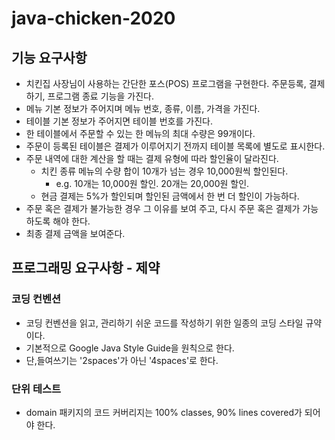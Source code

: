 # java-chicken-2020

## 기능 요구사항

- 치킨집 사장님이 사용하는 간단한 포스(POS) 프로그램을 구현한다.
  주문등록, 결제하기, 프로그램 종료 기능을 가진다.
- 메뉴 기본 정보가 주어지며 메뉴 번호, 종류, 이름, 가격을 가진다.
- 테이블 기본 정보가 주어지면 테이블 번호를 가진다.
- 한 테이블에서 주문할 수 있는 한 메뉴의 최대 수량은 99개이다.
- 주문이 등록된 테이블은 결제가 이루어지기 전까지 테이블 목록에 별도로 표시한다.
- 주문 내역에 대한 계산을 할 때는 결제 유형에 따라 할인율이 달라진다.
    - 치킨 종류 메뉴의 수량 합이 10개가 넘는 경우 10,000원씩 할인된다.
        - e.g. 10개는 10,000원 할인. 20개는 20,000원 할인.
    - 현금 결제는 5%가 할인되며 할인된 금액에서 한 번 더 할인이 가능하다.
- 주문 혹은 결제가 불가능한 경우 그 이유를 보여 주고, 다시 주문 혹은 결제가 가능하도록 해야 한다.
- 최종 결제 금액을 보여준다.

## 프로그래밍 요구사항 - 제약

### 코딩 컨벤션

- 코딩 컨벤션을 읽고, 관리하기 쉬운 코드를 작성하기 위한 일종의 코딩 스타일 규약이다.
- 기본적으로 Google Java Style Guide을 원칙으로 한다.
- 단,들여쓰기는 '2spaces'가 아닌 '4spaces'로 한다.

### 단위 테스트
- domain 패키지의 코드 커버리지는 100% classes, 90% lines covered가 되어야 한다.

## 